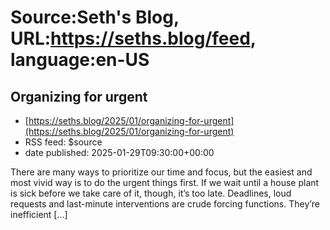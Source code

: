 # Source:Seth's Blog, URL:https://seths.blog/feed, language:en-US

## Organizing for urgent
 - [https://seths.blog/2025/01/organizing-for-urgent](https://seths.blog/2025/01/organizing-for-urgent)
 - RSS feed: $source
 - date published: 2025-01-29T09:30:00+00:00

There are many ways to prioritize our time and focus, but the easiest and most vivid way is to do the urgent things first. If we wait until a house plant is sick before we take care of it, though, it&#8217;s too late. Deadlines, loud requests and last-minute interventions are crude forcing functions. They&#8217;re inefficient [&#8230;]

